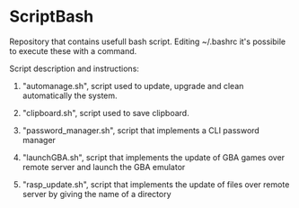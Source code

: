 # ScriptBash
Repository that contains usefull bash script. Editing ~/.bashrc it's possibile to execute these with a command.

Script description and instructions:

1) "automanage.sh", script used to update, upgrade and clean automatically the system.

2) "clipboard.sh", script used to save clipboard.

3) "password_manager.sh", script that implements a CLI password manager

4) "launchGBA.sh", script that implements the update of GBA games over remote server and launch the GBA emulator

5) "rasp_update.sh", script that implements the update of files over remote server by giving the name of a directory
